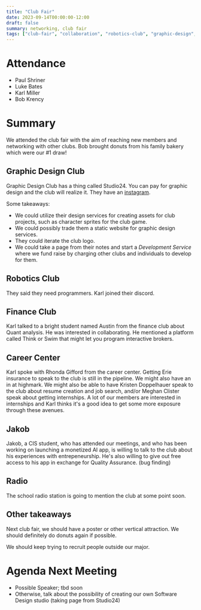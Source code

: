 ```yaml
---
title: "Club Fair"
date: 2023-09-14T00:00:00-12:00
draft: false
summary: networking, club fair
tags: ["club-fair", "collaboration", "robotics-club", "graphic-design", "radio", "finance-club", "career", "networking"]
---
```


# Attendance
- Paul Shriner
- Luke Bates
- Karl Miller
- Bob Krency

# Summary

We attended the club fair with the aim of reaching new members and networking with other clubs. Bob brought donuts from his family bakery which were our #1 draw!

## Graphic Design Club

Graphic Design Club has a thing called Studio24. You can pay for graphic design and the club will realize it. They have an [instagram](https://www.instagram.com/studio224cal/).

Some takeaways:
- We could utilize their design services for creating assets for club projects, such as character sprites for the club game.
- We could possibly trade them a static website for graphic design services.
- They could iterate the club logo.
- We could take a page from their notes and start a *Development Service* where we fund raise by charging other clubs and individuals to develop for them.

## Robotics Club

They said they need programmers. Karl joined their discord.

## Finance Club

Karl talked to a bright student named Austin from the finance club about Quant analysis. He was interested in collaborating. He mentioned a platform called Think or Swim that might let you program interactive brokers. 

## Career Center

Karl spoke with Rhonda Gifford from the career center. Getting Erie insurance to speak to the club is still in the pipeline. We might also have an in at highmark. We might also be able to have Kristen Doppelhauer speak to the club about resume creation and job search, and/or Meghan Clister speak about getting internships. A lot of our members are interested in internships and Karl thinks it's a good idea to get some more exposure through these avenues.

## Jakob

Jakob, a CIS student, who has attended our meetings, and who has been working on launching a monetized AI app, is willing to talk to the club about his experiences with entrepeneurship. He's also willing to give out free access to his app in exchange for Quality Assurance. (bug finding)

## Radio

The school radio station is going to mention the club at some point soon.

## Other takeaways

Next club fair, we should have a poster or other vertical attraction. We should definitely do donuts again if possible. 

We should keep trying to recruit people outside our major.

# Agenda Next Meeting

- Possible Speaker; tbd soon
- Otherwise, talk about the possibility of creating our own Software Design studio (taking page from Studio24)



